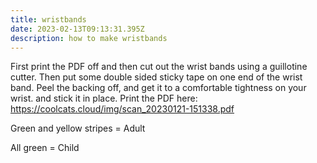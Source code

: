 ```yaml
---
title: wristbands
date: 2023-02-13T09:13:31.395Z
description: how to make wristbands
---
```

F﻿irst print the PDF off and then cut out the wrist bands using a guillotine cutter. Then put some double sided sticky tape on one end of the wrist band. Peel the backing off, and get it to a comfortable tightness on your wrist. and stick it in place. Print the PDF here:  <https://coolcats.cloud/img/scan_20230121-151338.pdf>

G﻿reen and yellow stripes = Adult 

A﻿ll green = Child